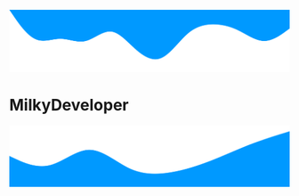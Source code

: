 ![Top waves](https://raw.githubusercontent.com/MilkyDeveloper/dump/main/wave-top.svg)

# MilkyDeveloper


![Bottom waves](https://raw.githubusercontent.com/MilkyDeveloper/dump/main/wave-bottom.svg)
